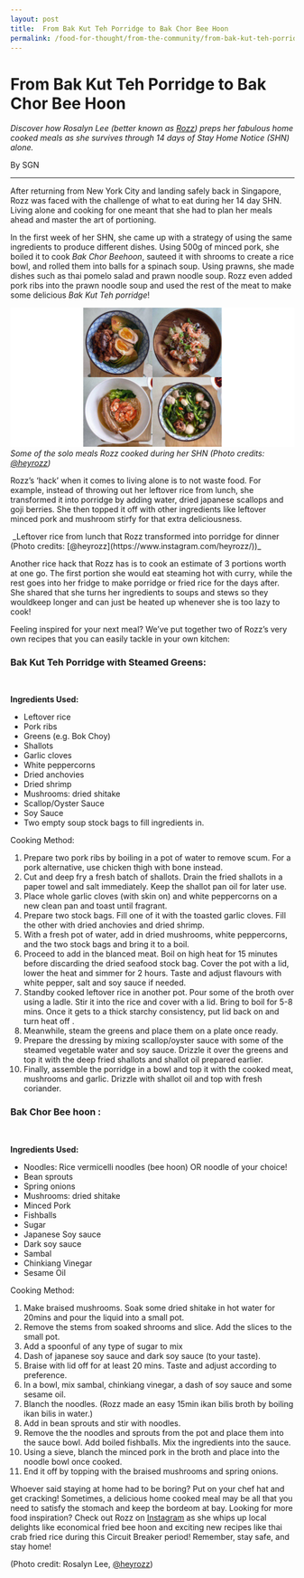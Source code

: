 ```yaml
---
layout: post
title:  From Bak Kut Teh Porridge to Bak Chor Bee Hoon
permalink: /food-for-thought/from-the-community/from-bak-kut-teh-porridge-to-bak-chor-bee-hoon
---
```

# From Bak Kut Teh Porridge to Bak Chor Bee Hoon

*Discover how Rosalyn Lee (better known as [Rozz](https://www.instagram.com/heyrozz/)) preps her fabulous home cooked meals as she survives through 14 days of Stay Home Notice (SHN) alone.*

By SGN

<hr>

After returning from New York City and landing safely back in Singapore, Rozz was faced with the challenge of what to eat during her 14 day SHN. Living alone and cooking for one meant that she had to plan her meals ahead and master the art of portioning. 

In the first week of her SHN, she came up with a strategy of using the same ingredients to produce different dishes. Using 500g of minced pork, she boiled it to cook _Bak Chor Beehoon_, sauteed it with shrooms to create a rice bowl, and rolled them into balls for a spinach soup. Using prawns, she made dishes such as thai pomelo salad and prawn noodle soup. Rozz even added pork ribs into the prawn noodle soup and used the rest of the meat to make some delicious _Bak Kut Teh porridge_!

![Images](/images/stories/2020/Apr/rozz-dishes.png)
_Some of the solo meals Rozz cooked during her SHN (Photo credits: [@heyrozz](https://www.instagram.com/heyrozz/))_

Rozz’s ‘hack’ when it comes to living alone is to not waste food. For example, instead of throwing out her leftover rice from lunch, she transformed it into porridge by adding water, dried japanese scallops and goji berries. She then topped it off with other ingredients like leftover minced pork and mushroom stirfy for that extra deliciousness.

<image>
_Leftover rice from lunch that Rozz transformed into porridge for dinner (Photo credits: [@heyrozz](https://www.instagram.com/heyrozz/))_

Another rice hack that Rozz has is to cook an estimate of 3 portions worth at one go. The first portion she would eat steaming hot with curry, while the rest goes into her fridge to make porridge or fried rice for the days after. She shared that she turns her ingredients to soups and stews so they wouldkeep longer and can just be heated up whenever she is too lazy to cook!

Feeling inspired for your next meal? We’ve put together two of Rozz’s very own recipes that you can easily tackle in your own kitchen: 

### Bak Kut Teh Porridge with Steamed Greens:

<image>

**Ingredients Used:**

-	Leftover rice
-	Pork ribs
-	Greens (e.g. Bok Choy)
-	Shallots
-	Garlic cloves
-	White peppercorns
-	Dried anchovies
-	Dried shrimp
-	Mushrooms: dried shitake
-	Scallop/Oyster Sauce
-	Soy Sauce
-	Two empty soup stock bags to fill ingredients in.


Cooking Method:
1.	Prepare two pork ribs by boiling in a pot of water to remove scum. For a pork alternative, use chicken thigh with bone instead.
2.	Cut and deep fry a fresh batch of shallots. Drain the fried shallots in a paper towel and salt immediately. Keep the shallot pan oil for later use.
3.	Place whole garlic cloves (with skin on) and white peppercorns on a new clean pan and toast until fragrant. 
4.	Prepare two stock bags. Fill one of it with the toasted garlic cloves. Fill the other with dried anchovies and dried shrimp.
5.	With a fresh pot of water, add in dried mushrooms, white peppercorns, and the two stock bags and bring it to a boil.
6.	Proceed to add in the blanced meat. Boil on high heat for 15 minutes before discarding the dried seafood stock bag. Cover the pot with a lid, lower the heat and simmer for 2 hours. Taste and adjust flavours with white pepper, salt and soy sauce if needed.
7.	Standby cooked leftover rice in another pot. Pour some of the broth over using a ladle. Stir it into the rice and cover with a lid. Bring to boil for 5-8 mins. Once it gets to a thick starchy consistency, put lid back on and turn heat off .
8.	Meanwhile, steam the greens and place them on a plate once ready.
9.	Prepare the dressing by mixing scallop/oyster sauce with some of the steamed vegetable water and soy sauce. Drizzle it over the greens and top it with the deep fried shallots and shallot oil prepared earlier.
10.	Finally, assemble the porridge in a bowl and top it with the cooked meat, mushrooms and garlic. Drizzle with shallot oil and top with fresh coriander.




### Bak Chor Bee hoon :

<image>

**Ingredients Used:**

-	Noodles: Rice vermicelli noodles (bee hoon) OR noodle of your choice!
-	Bean sprouts
-	Spring onions
-	Mushrooms: dried shitake
-	Minced Pork
-	Fishballs
-	Sugar
-	Japanese Soy sauce
-	Dark soy sauce
-	Sambal
-	Chinkiang Vinegar
-	Sesame Oil


Cooking Method:

1.	Make braised mushrooms. Soak some dried shitake in hot water for 20mins and pour the liquid into a small pot.
2.	Remove the stems from soaked shrooms and slice. Add the slices to the small pot.
3.	Add a spoonful of any type of sugar to mix
4.	Dash of japanese soy sauce and dark soy sauce (to your taste).
5.	Braise with lid off for at least 20 mins. Taste and adjust according to preference. 
6.	In a bowl, mix sambal, chinkiang vinegar, a dash of soy sauce and some sesame oil. 
7.	Blanch the noodles. (Rozz made an easy 15min ikan bilis broth by boiling ikan bilis in water.)
8.	Add in bean sprouts and stir with noodles.
9.	Remove the the noodles and sprouts from the pot and place them into the sauce bowl. Add boiled fishballs. Mix the ingredients into the sauce.
10.	Using a sieve, blanch the minced pork in the broth and place into the noodle bowl once cooked.
11.	End it off by topping with the braised mushrooms and spring onions.

Whoever said staying at home had to be boring? Put on your chef hat and get cracking! Sometimes, a delicious home cooked meal may be all that you need to satisfy the stomach and keep the bordeom at bay. Looking for more food inspiration? Check out Rozz on [Instagram](https://www.instagram.com/heyrozz/) as she whips up local delights like economical fried bee hoon and exciting new recipes like thai crab fried rice during this Circuit Breaker period! Remember, stay safe, and stay home!

(Photo credit: Rosalyn Lee, [@heyrozz](https://www.instagram.com/heyrozz/))


